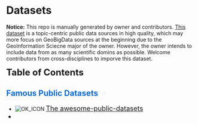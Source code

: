 # Datasets
**Notice:** This repo is manually generated by owner and contributors. [This dataset](https://github.com/ZhenchuanYang/Datasets/tree/main) is a topic-centric public data sources in high quality, which may more focus on GeoBigData sources at the beginning due to the GeoInformation Sciecne major of the owner. However, the owner intends to include data from as many scientific domins as possible. Welcome contributors from cross-disciplines to imporve this dataset.

<font size=5.5>**Table of Contents**</font>


## <font color=#0c6cdc>Famous Public Datasets</font>
* ![OK_ICON] <font size=4>[The awesome-public-datasets](https://github.com/awesomedata/awesome-public-datasets/tree/master](https://github.com/awesomedata/awesome-public-datasets/blob/master/README.rst))
* 




[OK_ICON]: https://raw.githubusercontent.com/awesomedata/apd-core/master/deploy/ok-24.png
